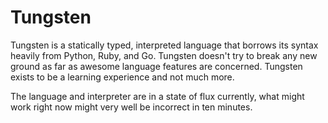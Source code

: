 
Tungsten
=======

Tungsten is a statically typed, interpreted language that borrows its syntax heavily from Python, Ruby, and Go. Tungsten doesn't try to break any new ground as far as awesome language features are concerned. Tungsten exists to be a learning experience and not much more.

The language and interpreter are in a state of flux currently, what might work right now might very well be incorrect in ten minutes. 
